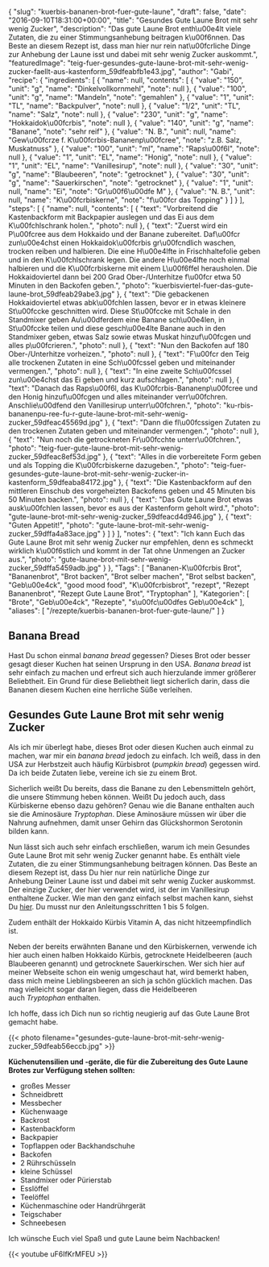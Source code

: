 {
    "slug": "kuerbis-bananen-brot-fuer-gute-laune",
    "draft": false,
    "date": "2016-09-10T18:31:00+00:00",
    "title": "Gesundes Gute Laune Brot mit sehr wenig Zucker",
    "description": "Das gute Laune Brot enth\u00e4lt viele Zutaten, die zu einer Stimmungsanhebung beitragen k\u00f6nnen. Das Beste an diesem Rezept ist, dass man hier nur rein nat\u00fcrliche Dinge zur Anhebung der Laune isst und dabei mit sehr wenig Zucker auskommt.",
    "featuredImage": "teig-fuer-gesundes-gute-laune-brot-mit-sehr-wenig-zucker-faellt-aus-kastenform_59dfeabfb1e43.jpg",
    "author": "Gabi",
    "recipe": {
        "ingredients": [
            {
                "name": null,
                "contents": [
                    {
                        "value": "150",
                        "unit": "g",
                        "name": "Dinkelvollkornmehl",
                        "note": null
                    },
                    {
                        "value": "100",
                        "unit": "g",
                        "name": "Mandeln",
                        "note": "gemahlen"
                    },
                    {
                        "value": "1",
                        "unit": "TL",
                        "name": "Backpulver",
                        "note": null
                    },
                    {
                        "value": "1\/2",
                        "unit": "TL",
                        "name": "Salz",
                        "note": null
                    },
                    {
                        "value": "230",
                        "unit": "g",
                        "name": "Hokkaidok\u00fcrbis",
                        "note": null
                    },
                    {
                        "value": "140",
                        "unit": "g",
                        "name": "Banane",
                        "note": "sehr reif"
                    },
                    {
                        "value": "N. B.",
                        "unit": null,
                        "name": "Gew\u00fcrze f. K\u00fcrbis-Bananenp\u00fcree",
                        "note": "z.B. Salz, Muskatnuss"
                    },
                    {
                        "value": "100",
                        "unit": "ml",
                        "name": "Raps\u00f6l",
                        "note": null
                    },
                    {
                        "value": "1",
                        "unit": "EL",
                        "name": "Honig",
                        "note": null
                    },
                    {
                        "value": "1",
                        "unit": "EL",
                        "name": "Vanillesirup",
                        "note": null
                    },
                    {
                        "value": "30",
                        "unit": "g",
                        "name": "Blaubeeren",
                        "note": "getrocknet"
                    },
                    {
                        "value": "30",
                        "unit": "g",
                        "name": "Sauerkirschen",
                        "note": "getrocknet"
                    },
                    {
                        "value": "1",
                        "unit": null,
                        "name": "Ei",
                        "note": "Gr\u00f6\u00dfe M"
                    },
                    {
                        "value": "N. B.",
                        "unit": null,
                        "name": "K\u00fcrbiskerne",
                        "note": "f\u00fcr das Topping"
                    }
                ]
            }
        ],
        "steps": [
            {
                "name": null,
                "contents": [
                    {
                        "text": "Vorbreitend die Kastenbackform mit Backpapier auslegen und das Ei aus dem K\u00fchlschrank holen.",
                        "photo": null
                    },
                    {
                        "text": "Zuerst wird ein P\u00fcree aus dem Hokkaido und der Banane zubereitet. Daf\u00fcr zun\u00e4chst einen Hokkaidok\u00fcrbis gr\u00fcndlich waschen, trocken reiben und halbieren. Die eine H\u00e4lfte in Frischhaltefolie geben und in den K\u00fchlschrank legen. Die andere H\u00e4lfte noch einmal halbieren und die K\u00fcrbiskerne mit einem L\u00f6ffel herausholen. Die Hokkaidoviertel dann bei 200 Grad Ober-\/Unterhitze f\u00fcr etwa 50 Minuten in den Backofen geben.",
                        "photo": "kuerbisviertel-fuer-das-gute-laune-brot_59dfeab29abe3.jpg"
                    },
                    {
                        "text": "Die gebackenen Hokkaidoviertel etwas abk\u00fchlen lassen, bevor er in etwas kleinere St\u00fccke geschnitten wird. Diese St\u00fccke mit Schale in den Standmixer geben Au\u00dferdem eine Banane sch\u00e4len, in St\u00fccke teilen und diese gesch\u00e4lte Banane auch in den Standmixer geben, etwas Salz sowie etwas Muskat hinzuf\u00fcgen und alles p\u00fcrieren.",
                        "photo": null
                    },
                    {
                        "text": "Nun den Backofen auf 180 Ober-\/Unterhitze vorheizen.",
                        "photo": null
                    },
                    {
                        "text": "F\u00fcr den Teig alle trockenen Zutaten in eine Sch\u00fcssel geben und miteinander vermengen.",
                        "photo": null
                    },
                    {
                        "text": "In eine zweite Sch\u00fcssel zun\u00e4chst das Ei geben und kurz aufschlagen.",
                        "photo": null
                    },
                    {
                        "text": "Danach das Raps\u00f6l, das K\u00fcrbis-Bananenp\u00fcree und den Honig hinzuf\u00fcgen und alles miteinander verr\u00fchren. Anschlie\u00dfend den Vanillesirup unterr\u00fchren.",
                        "photo": "ku-rbis-bananenpu-ree-fu-r-gute-laune-brot-mit-sehr-wenig-zucker_59dfeac45569d.jpg"
                    },
                    {
                        "text": "Dann die fl\u00fcssigen Zutaten zu den trockenen Zutaten geben und miteinander vermengen.",
                        "photo": null
                    },
                    {
                        "text": "Nun noch die getrockneten Fr\u00fcchte unterr\u00fchren.",
                        "photo": "teig-fuer-gute-laune-brot-mit-sehr-wenig-zucker_59dfeac8ef53d.jpg"
                    },
                    {
                        "text": "Alles in die vorbereitete Form geben und als Topping die K\u00fcrbiskerne dazugeben.",
                        "photo": "teig-fuer-gesundes-gute-laune-brot-mit-sehr-wenig-zucker-in-kastenform_59dfeaba84172.jpg"
                    },
                    {
                        "text": "Die Kastenbackform auf den mittleren Einschub des vorgeheizten Backofens geben und 45 Minuten bis 50 Minuten backen.",
                        "photo": null
                    },
                    {
                        "text": "Das Gute Laune Brot etwas ausk\u00fchlen lassen, bevor es aus der Kastenform geholt wird.",
                        "photo": "gute-laune-brot-mit-sehr-wenig-zucker_59dfeacd4d946.jpg"
                    },
                    {
                        "text": "Guten Appetit!",
                        "photo": "gute-laune-brot-mit-sehr-wenig-zucker_59dffa4a83ace.jpg"
                    }
                ]
            }
        ],
        "notes": {
            "text": "Ich kann Euch das Gute Laune Brot mit sehr wenig Zucker nur empfehlen, denn es schmeckt wirklich k\u00f6stlich und kommt in der Tat ohne Unmengen an Zucker aus.",
            "photo": "gute-laune-brot-mit-sehr-wenig-zucker_59dffa5459adb.jpg"
        }
    },
    "Tags": [
        "Bananen-K\u00fcrbis Brot",
        "Bananenbrot",
        "Brot backen",
        "Brot selber machen",
        "Brot selbst backen",
        "Geb\u00e4ck",
        "good mood food",
        "K\u00fcrbisbrot",
        "rezept",
        "Rezept Bananenbrot",
        "Rezept Gute Laune Brot",
        "Tryptophan"
    ],
    "Kategorien": [
        "Brote",
        "Geb\u00e4ck",
        "Rezepte",
        "s\u00fc\u00dfes Geb\u00e4ck"
    ],
    "aliases": [
        "\/rezepte\/kuerbis-bananen-brot-fuer-gute-laune\/"
    ]
}

## Banana Bread

Hast Du schon einmal _banana bread_ gegessen? Dieses Brot oder besser gesagt dieser Kuchen hat seinen Ursprung in den USA. *Banana bread* ist sehr einfach zu machen und erfreut sich auch hierzulande immer größerer Beliebtheit. Ein Grund für diese Beliebtheit liegt sicherlich darin, dass die Bananen diesem Kuchen eine herrliche Süße verleihen.

## Gesundes Gute Laune Brot mit sehr wenig Zucker

Als ich mir überlegt habe, dieses Brot oder diesen Kuchen auch einmal zu machen, war mir ein _banana bread_ jedoch zu einfach. Ich weiß, dass in den USA zur Herbstzeit auch häufig Kürbisbrot (_pumpkin bread_) gegessen wird. Da ich beide Zutaten liebe, vereine ich sie zu einem Brot.

Sicherlich weißt Du bereits, dass die Banane zu den Lebensmitteln gehört, die unsere Stimmung heben können. Weißt Du jedoch auch, dass Kürbiskerne ebenso dazu gehören? Genau wie die Banane enthalten auch sie die Aminosäure _Tryptophan_. Diese Aminosäure müssen wir über die Nahrung aufnehmen, damit unser Gehirn das Glückshormon Serotonin bilden kann.

Nun lässt sich auch sehr einfach erschließen, warum ich mein Gesundes Gute Laune Brot mit sehr wenig Zucker genannt habe. Es enthält viele Zutaten, die zu einer Stimmungsanhebung beitragen können. Das Beste an diesem Rezept ist, dass Du hier nur rein natürliche Dinge zur Anhebung Deiner Laune isst und dabei mit sehr wenig Zucker auskommst. Der einzige Zucker, der hier verwendet wird, ist der im Vanillesirup enthaltene Zucker. Wie man den ganz einfach selbst machen kann, siehst Du [hier][1]. Du musst nur den Anleitungsschritten 1 bis 5 folgen.

Zudem enthält der Hokkaido Kürbis Vitamin A, das nicht hitzeempfindlich ist.

Neben der bereits erwähnten Banane und den Kürbiskernen, verwende ich hier auch einen halben Hokkaido Kürbis, getrocknete Heidelbeeren (auch Blaubeeren genannt) und getrocknete Sauerkirschen. Wer sich hier auf meiner Webseite schon ein wenig umgeschaut hat, wird bemerkt haben, dass mich meine Lieblingsbeeren an sich ja schön glücklich machen. Das mag vielleicht sogar daran liegen, dass die Heidelbeeren auch _Tryptophan_ enthalten.

Ich hoffe, dass ich Dich nun so richtig neugierig auf das Gute Laune Brot gemacht habe.

{{< photo filename="gesundes-gute-laune-brot-mit-sehr-wenig-zucker_59dfeab56eccb.jpg" >}}

**Küchenutensilien und -geräte, die für die Zubereitung des Gute Laune Brotes zur Verfügung stehen sollten:**

 * großes Messer
 * Schneidbrett
 * Messbecher
 * Küchenwaage
 * Backrost
 * Kastenbackform
 * Backpapier
 * Topflappen oder Backhandschuhe
 * Backofen
 * 2 Rührschüsseln
 * kleine Schüssel
 * Standmixer oder Pürierstab
 * Esslöffel
 * Teelöffel
 * Küchenmaschine oder Handrührgerät
 * Teigschaber
 * Schneebesen

Ich wünsche Euch viel Spaß und gute Laune beim Nachbacken!

{{< youtube uF6IfKrMFEU >}}

 [1]: https://kochfokus.de/rezepte/fruehstuecksmuffins-mit-heidelbeeren/